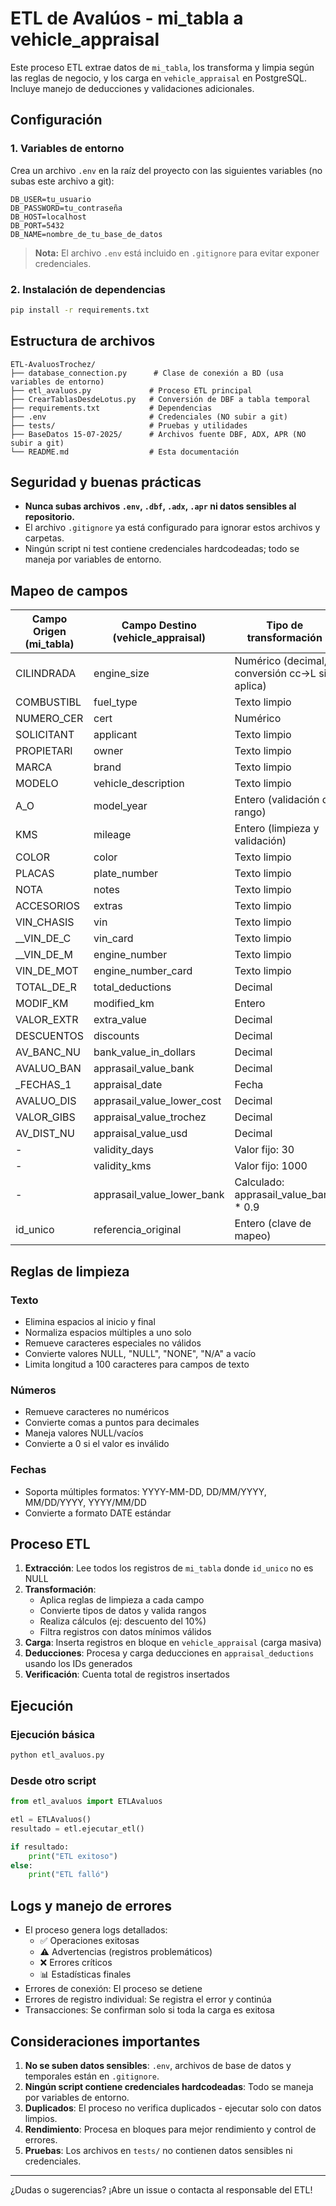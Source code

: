 # ETL de Avalúos - mi_tabla a vehicle_appraisal

Este proceso ETL extrae datos de `mi_tabla`, los transforma y limpia según las reglas de negocio, y los carga en `vehicle_appraisal` en PostgreSQL. Incluye manejo de deducciones y validaciones adicionales.

## Configuración

### 1. Variables de entorno
Crea un archivo `.env` en la raíz del proyecto con las siguientes variables (no subas este archivo a git):

```env
DB_USER=tu_usuario
DB_PASSWORD=tu_contraseña
DB_HOST=localhost
DB_PORT=5432
DB_NAME=nombre_de_tu_base_de_datos
```

> **Nota:** El archivo `.env` está incluido en `.gitignore` para evitar exponer credenciales.

### 2. Instalación de dependencias
```bash
pip install -r requirements.txt
```

## Estructura de archivos

```
ETL-AvaluosTrochez/
├── database_connection.py      # Clase de conexión a BD (usa variables de entorno)
├── etl_avaluos.py             # Proceso ETL principal
├── CrearTablasDesdeLotus.py   # Conversión de DBF a tabla temporal
├── requirements.txt           # Dependencias
├── .env                       # Credenciales (NO subir a git)
├── tests/                     # Pruebas y utilidades
├── BaseDatos 15-07-2025/      # Archivos fuente DBF, ADX, APR (NO subir a git)
└── README.md                  # Esta documentación
```

## Seguridad y buenas prácticas
- **Nunca subas archivos `.env`, `.dbf`, `.adx`, `.apr` ni datos sensibles al repositorio.**
- El archivo `.gitignore` ya está configurado para ignorar estos archivos y carpetas.
- Ningún script ni test contiene credenciales hardcodeadas; todo se maneja por variables de entorno.

## Mapeo de campos

| Campo Origen (mi_tabla) | Campo Destino (vehicle_appraisal) | Tipo de transformación |
|------------------------|-----------------------------------|----------------------|
| CILINDRADA | engine_size | Numérico (decimal, conversión cc→L si aplica) |
| COMBUSTIBL | fuel_type | Texto limpio |
| NUMERO_CER | cert | Numérico |
| SOLICITANT | applicant | Texto limpio |
| PROPIETARI | owner | Texto limpio |
| MARCA | brand | Texto limpio |
| MODELO | vehicle_description | Texto limpio |
| A_O | model_year | Entero (validación de rango) |
| KMS | mileage | Entero (limpieza y validación) |
| COLOR | color | Texto limpio |
| PLACAS | plate_number | Texto limpio |
| NOTA | notes | Texto limpio |
| ACCESORIOS | extras | Texto limpio |
| VIN_CHASIS | vin | Texto limpio |
| __VIN_DE_C | vin_card | Texto limpio |
| __VIN_DE_M | engine_number | Texto limpio |
| VIN_DE_MOT | engine_number_card | Texto limpio |
| TOTAL_DE_R | total_deductions | Decimal |
| MODIF_KM | modified_km | Entero |
| VALOR_EXTR | extra_value | Decimal |
| DESCUENTOS | discounts | Decimal |
| AV_BANC_NU | bank_value_in_dollars | Decimal |
| AVALUO_BAN | apprasail_value_bank | Decimal |
| _FECHAS_1 | appraisal_date | Fecha |
| AVALUO_DIS | apprasail_value_lower_cost | Decimal |
| VALOR_GIBS | appraisal_value_trochez | Decimal |
| AV_DIST_NU | appraisal_value_usd | Decimal |
| - | validity_days | Valor fijo: 30 |
| - | validity_kms | Valor fijo: 1000 |
| - | apprasail_value_lower_bank | Calculado: apprasail_value_bank * 0.9 |
| id_unico | referencia_original | Entero (clave de mapeo) |

## Reglas de limpieza

### Texto
- Elimina espacios al inicio y final
- Normaliza espacios múltiples a uno solo
- Remueve caracteres especiales no válidos
- Convierte valores NULL, "NULL", "NONE", "N/A" a vacío
- Limita longitud a 100 caracteres para campos de texto

### Números
- Remueve caracteres no numéricos
- Convierte comas a puntos para decimales
- Maneja valores NULL/vacíos
- Convierte a 0 si el valor es inválido

### Fechas
- Soporta múltiples formatos: YYYY-MM-DD, DD/MM/YYYY, MM/DD/YYYY, YYYY/MM/DD
- Convierte a formato DATE estándar

## Proceso ETL

1. **Extracción**: Lee todos los registros de `mi_tabla` donde `id_unico` no es NULL
2. **Transformación**: 
   - Aplica reglas de limpieza a cada campo
   - Convierte tipos de datos y valida rangos
   - Realiza cálculos (ej: descuento del 10%)
   - Filtra registros con datos mínimos válidos
3. **Carga**: Inserta registros en bloque en `vehicle_appraisal` (carga masiva)
4. **Deducciones**: Procesa y carga deducciones en `appraisal_deductions` usando los IDs generados
5. **Verificación**: Cuenta total de registros insertados

## Ejecución

### Ejecución básica
```bash
python etl_avaluos.py
```

### Desde otro script
```python
from etl_avaluos import ETLAvaluos

etl = ETLAvaluos()
resultado = etl.ejecutar_etl()

if resultado:
    print("ETL exitoso")
else:
    print("ETL falló")
```

## Logs y manejo de errores

- El proceso genera logs detallados:
  - ✅ Operaciones exitosas
  - ⚠️ Advertencias (registros problemáticos)
  - ❌ Errores críticos
  - 📊 Estadísticas finales
- Errores de conexión: El proceso se detiene
- Errores de registro individual: Se registra el error y continúa
- Transacciones: Se confirman solo si toda la carga es exitosa

## Consideraciones importantes

1. **No se suben datos sensibles**: `.env`, archivos de base de datos y temporales están en `.gitignore`.
2. **Ningún script contiene credenciales hardcodeadas**: Todo se maneja por variables de entorno.
3. **Duplicados**: El proceso no verifica duplicados - ejecutar solo con datos limpios.
4. **Rendimiento**: Procesa en bloques para mejor rendimiento y control de errores.
5. **Pruebas**: Los archivos en `tests/` no contienen datos sensibles ni credenciales.

---

¿Dudas o sugerencias? ¡Abre un issue o contacta al responsable del ETL! 